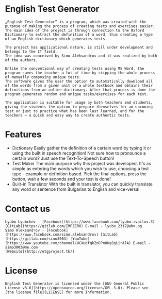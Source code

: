 # English Test Generator 
	„English Test Generator“ is a program, which was created with the purpose of making the process of creating tests and exercises easier. 
	The main idea of the project is through connection to the Oxford Dictionary to extract the definition of a word, thus creating a type of an English dictionary which generates tests.

	The project has applicational nature, is still under development and belongs to the IT field.
	The idea was conceived by Simo Aleksandrov and it was realized by both of the authors.

	Unlike the conventional way of creating tests using MS Word, the program saves the teacher a lot of time by skipping the whole process of manually composing unique tests. 
	The software gives the user the option to automatically download all of the words from a given unit or a whole textbook and obtains their definitions from an online dictionary. After that process is done the program generates random and unique tasks/exercises for each test.

	The application is suitable for usage by both teachers and students, giving the students the option to prepare themselves for an upcoming test or just to practice what has been last learned, and for the teachers – a quick and easy way to create authentic tests.
# Features
 - Dictionary
	Easily gather the definition of a certain word by typing it or using the built in speech recognition! Not sure how to pronounce a certain word? Just use the Text-To-Speech button!
 - Test Maker
	The main purpose why this project was developed. It's as simple as entering the words which you wish to use, choosing a test type - example or definition based. Pick the final options, press the button, wait a few seconds and your test is done! 
 - Built-in Translator
	With the built in translator, you can quickly translate any word or sentence from Bulgarian to English and vice-versa!
# Contact us 
	Lyubo Lyubchev - [Facebook](https://www.facebook.com/lyubo.ivailov.3) [GitLab](https://gitlab.com/IMPZERO) E-mail - lyubo_2317@abv.bg
	Simo Aleksandrov - [Facebook](https://www.facebook.com/simo.aleksandrov) [GitLab](https://gitlab.com/simo3003) [YouTube](https://www.youtube.com/channel/UCXudfqkZnDPm8Kg8gijrAlA) E-mail - simo3003@me.com
	[Website](http://etgproject.tk/)
# License 
	English Test Generator is licensed under the [GNU General Public License v3.0](https://opensource.org/licenses/GPL-3.0). Please see [the license file](LICENSE) for more information.
